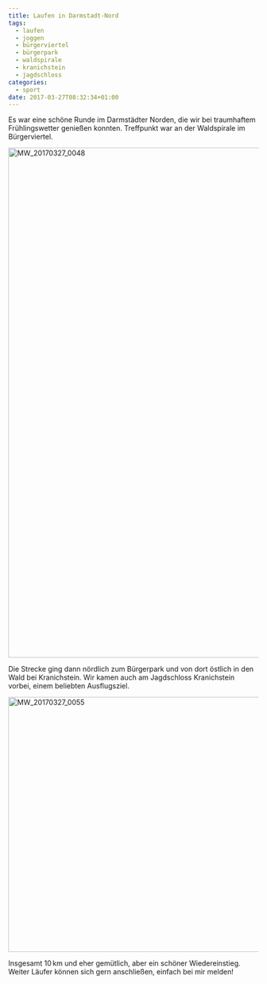 ```yaml
---
title: Laufen in Darmstadt-Nord
tags: 
  - laufen
  - joggen
  - bürgerviertel
  - bürgerpark
  - waldspirale
  - kranichstein
  - jagdschloss
categories:
  - sport
date: 2017-03-27T08:32:34+01:00
---
```


Es war eine schöne Runde im Darmstädter Norden, die wir bei traumhaftem Frühlingswetter genießen konnten. Treffpunkt war an der Waldspirale im Bürgerviertel. 

<a data-flickr-embed="true"  href="https://www.flickr.com/photos/mwellner/33311233860/in/dateposted-public/" title="MW_20170327_0048"><img src="https://c1.staticflickr.com/3/2925/33311233860_3a177c6bef_b.jpg" width="1024" height="1024" alt="MW_20170327_0048"></a><script async src="//embedr.flickr.com/assets/client-code.js" charset="utf-8"></script>

Die Strecke ging dann nördlich zum Bürgerpark und von dort östlich in den Wald bei Kranichstein. Wir kamen auch am Jagdschloss Kranichstein vorbei, einem beliebten Ausflugsziel. 

<a data-flickr-embed="true"  href="https://www.flickr.com/photos/mwellner/33654363116/in/dateposted-public/" title="MW_20170327_0055"><img src="https://c1.staticflickr.com/3/2880/33654363116_602442f663_b.jpg" width="1024" height="512" alt="MW_20170327_0055"></a><script async src="//embedr.flickr.com/assets/client-code.js" charset="utf-8"></script>

Insgesamt 10&thinsp;km und eher gemütlich, aber ein schöner Wiedereinstieg. Weiter Läufer können sich gern anschließen, einfach bei mir melden!
